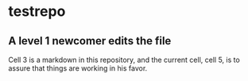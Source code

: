 # testrepo

##  A level 1 newcomer edits the file

Cell 3 is a markdown in this repository, and the current cell, cell 5, is to assure that things are working in his favor.
